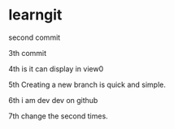 # learngit
second commit

3th commit

4th is it can display in view0

5th Creating a new branch is quick and simple.

6th i am dev dev on github

7th change the second times.
